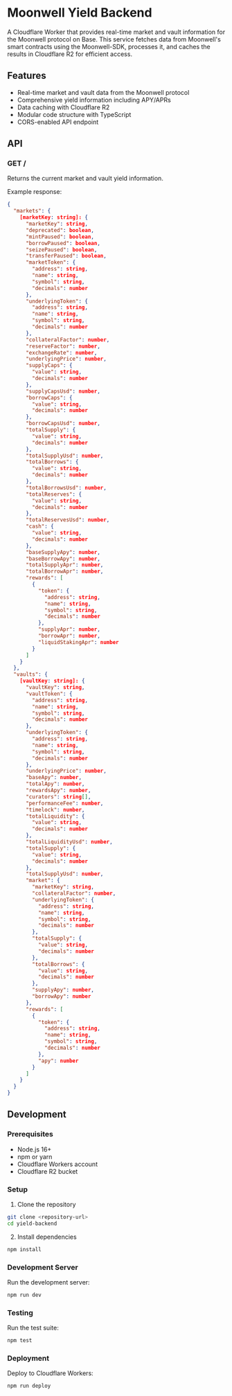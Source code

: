 # Moonwell Yield Backend

A Cloudflare Worker that provides real-time market and vault information for the Moonwell protocol on Base. This service fetches data from Moonwell's smart contracts using the Moonwell-SDK, processes it, and caches the results in Cloudflare R2 for efficient access.

## Features

- Real-time market and vault data from the Moonwell protocol
- Comprehensive yield information including APY/APRs
- Data caching with Cloudflare R2
- Modular code structure with TypeScript
- CORS-enabled API endpoint

## API

### GET /

Returns the current market and vault yield information.

Example response:
```json
{
  "markets": {
    [marketKey: string]: {
      "marketKey": string,
      "deprecated": boolean,
      "mintPaused": boolean,
      "borrowPaused": boolean,
      "seizePaused": boolean,
      "transferPaused": boolean,
      "marketToken": {
        "address": string,
        "name": string,
        "symbol": string,
        "decimals": number
      },
      "underlyingToken": {
        "address": string,
        "name": string,
        "symbol": string,
        "decimals": number
      },
      "collateralFactor": number,
      "reserveFactor": number,
      "exchangeRate": number,
      "underlyingPrice": number,
      "supplyCaps": {
        "value": string,
        "decimals": number
      },
      "supplyCapsUsd": number,
      "borrowCaps": {
        "value": string,
        "decimals": number
      },
      "borrowCapsUsd": number,
      "totalSupply": {
        "value": string,
        "decimals": number
      },
      "totalSupplyUsd": number,
      "totalBorrows": {
        "value": string,
        "decimals": number
      },
      "totalBorrowsUsd": number,
      "totalReserves": {
        "value": string,
        "decimals": number
      },
      "totalReservesUsd": number,
      "cash": {
        "value": string,
        "decimals": number
      },
      "baseSupplyApy": number,
      "baseBorrowApy": number,
      "totalSupplyApr": number,
      "totalBorrowApr": number,
      "rewards": [
        {
          "token": {
            "address": string,
            "name": string,
            "symbol": string,
            "decimals": number
          },
          "supplyApr": number,
          "borrowApr": number,
          "liquidStakingApr": number
        }
      ]
    }
  },
  "vaults": {
    [vaultKey: string]: {
      "vaultKey": string,
      "vaultToken": {
        "address": string,
        "name": string,
        "symbol": string,
        "decimals": number
      },
      "underlyingToken": {
        "address": string,
        "name": string,
        "symbol": string,
        "decimals": number
      },
      "underlyingPrice": number,
      "baseApy": number,
      "totalApy": number,
      "rewardsApy": number,
      "curators": string[],
      "performanceFee": number,
      "timelock": number,
      "totalLiquidity": {
        "value": string,
        "decimals": number
      },
      "totalLiquidityUsd": number,
      "totalSupply": {
        "value": string,
        "decimals": number
      },
      "totalSupplyUsd": number,
      "market": {
        "marketKey": string,
        "collateralFactor": number,
        "underlyingToken": {
          "address": string,
          "name": string,
          "symbol": string,
          "decimals": number
        },
        "totalSupply": {
          "value": string,
          "decimals": number
        },
        "totalBorrows": {
          "value": string,
          "decimals": number
        },
        "supplyApy": number,
        "borrowApy": number
      },
      "rewards": [
        {
          "token": {
            "address": string,
            "name": string,
            "symbol": string,
            "decimals": number
          },
          "apy": number
        }
      ]
    }
  }
}
```

## Development

### Prerequisites

- Node.js 16+
- npm or yarn
- Cloudflare Workers account
- Cloudflare R2 bucket

### Setup

1. Clone the repository
```bash
git clone <repository-url>
cd yield-backend
```

2. Install dependencies
```bash
npm install
```

### Development Server

Run the development server:
```bash
npm run dev
```

### Testing

Run the test suite:
```bash
npm test
```

### Deployment

Deploy to Cloudflare Workers:
```bash
npm run deploy
